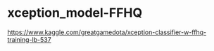 # xception_model-FFHQ
https://www.kaggle.com/greatgamedota/xception-classifier-w-ffhq-training-lb-537
